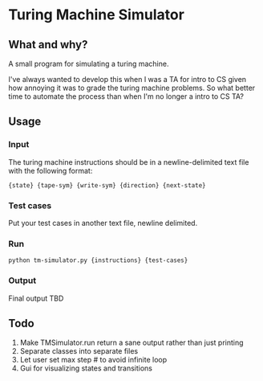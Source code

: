 Turing Machine Simulator
========================

What and why?
-------------

A small program for simulating a turing machine. 

I've always wanted to develop this when I was a TA for intro to CS given how
annoying it was to grade the turing machine problems. So what better time to
automate the process than when I'm no longer a intro to CS TA?

Usage
-----

### Input

The turing machine instructions should be in a newline-delimited text file with
the following format:

    {state} {tape-sym} {write-sym} {direction} {next-state}

### Test cases

Put your test cases in another text file, newline delimited.

### Run

    python tm-simulator.py {instructions} {test-cases}

### Output

Final output TBD

Todo
----

1. Make TMSimulator.run return a sane output rather than just printing
2. Separate classes into separate files
3. Let user set max step # to avoid infinite loop
4. Gui for visualizing states and transitions

